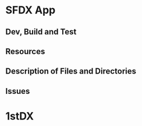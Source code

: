 # SFDX  App

## Dev, Build and Test


## Resources


## Description of Files and Directories


## Issues


# 1stDX
